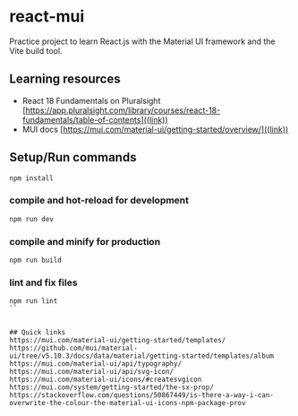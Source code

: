 # react-mui

Practice project to learn React.js with the Material UI framework and the Vite build tool.

## Learning resources

- React 18 Fundamentals on Pluralsight [https://app.pluralsight.com/library/courses/react-18-fundamentals/table-of-contents]((link))
- MUI docs [https://mui.com/material-ui/getting-started/overview/]((link))

## Setup/Run commands
```
npm install
```

### compile and hot-reload for development
```
npm run dev
```

### compile and minify for production
```
npm run build
```

### lint and fix files
```
npm run lint
``


## Quick links
https://mui.com/material-ui/getting-started/templates/
https://github.com/mui/material-ui/tree/v5.10.3/docs/data/material/getting-started/templates/album
https://mui.com/material-ui/api/typography/
https://mui.com/material-ui/api/svg-icon/
https://mui.com/material-ui/icons/#createsvgicon
https://mui.com/system/getting-started/the-sx-prop/
https://stackoverflow.com/questions/50867449/is-there-a-way-i-can-overwrite-the-colour-the-material-ui-icons-npm-package-prov